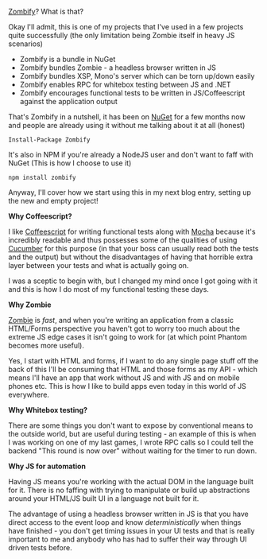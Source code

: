 [Zombify](http://github.com/robashton/zombify)? What is that?

Okay I'll admit, this is one of my projects that I've used in a few projects quite successfully (the only limitation being Zombie itself in heavy JS scenarios)


- Zombify is a bundle in NuGet
- Zombify bundles Zombie - a headless browser written in JS
- Zombify bundles XSP, Mono's server which can be torn up/down easily
- Zombify enables RPC for whitebox testing between JS and .NET
- Zombify encourages functional tests to be written in JS/Coffeescript against the application output


That's Zombify in a nutshell, it has been on [NuGet](http://nuget.org/packages/Zombify) for a few months now and people are already using it without me talking about it at all (honest)


    Install-Package Zombify


It's also in NPM if you're already a NodeJS user and don't want to faff with NuGet (This is how I choose to use it)


    npm install zombify


Anyway, I'll cover how we start using this in my next blog entry, setting up the new and empty project!

**Why Coffeescript?**

I like [Coffeescript](http://coffeescript.org/) for writing functional tests along with [Mocha](http://visionmedia.github.com/mocha/) because it's incredibly readable and thus possesses some of the qualities of using [Cucumber](http://cukes.info/) for this purpose (in that your boss can usually read both the tests and the output) but without the disadvantages of having that horrible extra layer between your tests and what is actually going on.

I was a sceptic to begin with, but I changed my mind once I got going with it and this is how I do most of my functional testing these days.

**Why Zombie**

[Zombie](http://zombie.labnotes.org/) is *fast*, and when you're writing an application from a classic HTML/Forms perspective you haven't got to worry too much about the extreme JS edge cases it isn't going to work for (at which point Phantom becomes more useful).

Yes, I start with HTML and forms, if I want to do any single page stuff off the back of this I'll be consuming that HTML and those forms as my API - which means I'll have an app that work without JS and with JS and on mobile phones etc. This is how I like to build apps even today in this world of JS everywhere.


**Why Whitebox testing?**

There are some things you don't want to expose by conventional means to the outside world, but are useful during testing - an example of this is when I was working on one of my last games, I wrote RPC calls so I could tell the backend "This round is now over" without waiting for the timer to run down. 


**Why JS for automation**

Having JS means you're working with the actual DOM in the language built for it. There is no faffing with trying to manipulate or build up abstractions around your HTML/JS built UI in a language not built for it.

The advantage of using a headless browser written in JS is that you have direct access to the event loop and know *deterministically* when things have finished - you don't get timing issues in your UI tests and that is really important to me and anybody who has had to suffer their way through UI driven tests before.


